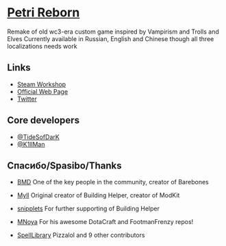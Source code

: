 # [Petri Reborn](http://steamcommunity.com/sharedfiles/filedetails/?id=483720948)
Remake of old wc3-era custom game inspired by Vampirism and Trolls and Elves
Currently available in Russian, English and Chinese though all three localizations needs work

## Links
 - [Steam Workshop](http://steamcommunity.com/sharedfiles/filedetails/?id=483720948)
 - [Official Web Page](http://petry-reborn.ru)
 - [Twitter](http://twitter.com/petri_reborn)

## Core developers
 - [@TideSofDarK](https://github.com/TideSofDarK)
 - [@K1llMan](https://github.com/K1llMan)

## Спасибо/Spasibo/Thanks
 - [BMD](https://github.com/bmddota) One of the key people in the community, creator of Barebones
 - [Myll](https://github.com/Myll) Original creator of Building Helper, creator of ModKit
 - [snipplets](https://github.com/snipplets) For further supporting of Building Helper
 - [MNoya](https://github.com/MNoya) For his awesome DotaCraft and FootmanFrenzy repos!

 - [SpellLibrary](https://github.com/Pizzalol/SpellLibrary) Pizzalol and 9 other contributors
